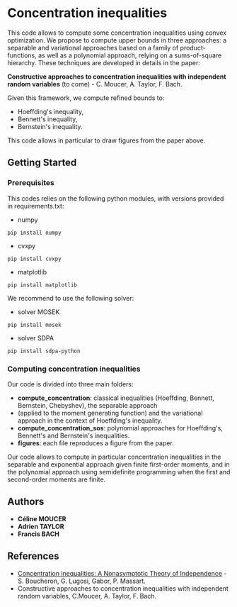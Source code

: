 # Concentration inequalities

This code allows to compute some concentration inequalities using convex optimization. We propose to compute 
upper bounds in three approaches: a separable and variational approaches based on a family of product-functions,
as well as a polynomial approach, relying on a sums-of-square hierarchy. These techniques are developed in
details in the paper: 

**Constructive approaches to
concentration inequalities with independent
random variables** (to come) - C. Moucer, A. Taylor, F. Bach. 

Given this framework, we compute refined bounds to:
- Hoeffding's inequality,
- Bennett's inequality,
- Bernstein's inequality.

This code allows in particular to draw figures from the paper above.


## Getting Started


### Prerequisites
This codes relies on the following python modules, with versions provided in requirements.txt:

- numpy
```
pip install numpy
```
- cvxpy
```
pip install cvxpy
```
- matplotlib
```
pip install matplotlib
```

We recommend to use the following solver:
- solver MOSEK 
```
pip install mosek
```
- solver SDPA
```
pip install sdpa-python
```

### Computing concentration inequalities
Our code is divided into three main folders:
- **compute_concentration**: classical inequalities (Hoeffding, Bennett, Bernstein, Chebyshev), the separable approach 
- (applied to the moment generating function) and the variational approach in the context of Hoeffding's inequality.
- **compute_concentration_sos**: polynomial approaches for Hoeffding's, Bennett's and Bernstein's inequalities.
- **figures**: each file reproduces a figure from the paper.

Our code allows to compute in particular concentration inequalities in the separable and exponential approach given 
finite first-order moments, and in the polynomial approach using semidefinite programming when the first and 
second-order moments are finite.

## Authors
* **Céline MOUCER** 
* **Adrien TAYLOR**
* **Francis BACH** 

## References

* [Concentration inequalities: A Nonasymptotic Theory of Independence](https://academic.oup.com/book/26549?login=true) - S. Boucheron, G. Lugosi, Gabor, P. Massart.
* Constructive approaches to concentration inequalities with independent random variables, C.Moucer, A. Taylor, F. Bach.